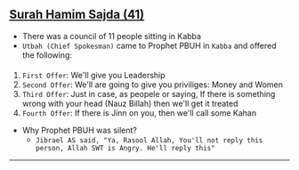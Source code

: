 ## [Surah Hamim Sajda (41)](https://www.youtube.com/watch?v=96Q6E9vXnjk)
* There was a council of 11 people sitting in Kabba
* `Utbah (Chief Spokesman)` came to Prophet PBUH in `Kabba` and offered the following:

####
1. `First Offer`: We'll give you Leadership
2. `Second Offer`: We'll are going to give you priviliges: Money and Women
3. `Third Offer`: Just in case, as peopele or saying, If there is something wrong with your head (Nauz Billah) then we'll get it treated
4. `Fourth Offer`: If there is Jinn on you, then we'll call some Kahan


* Why Prophet PBUH was silent?
    * `Jibrael AS said, "Ya, Rasool Allah, You'll not reply this person, Allah SWT is Angry. He'll reply this"`

***

